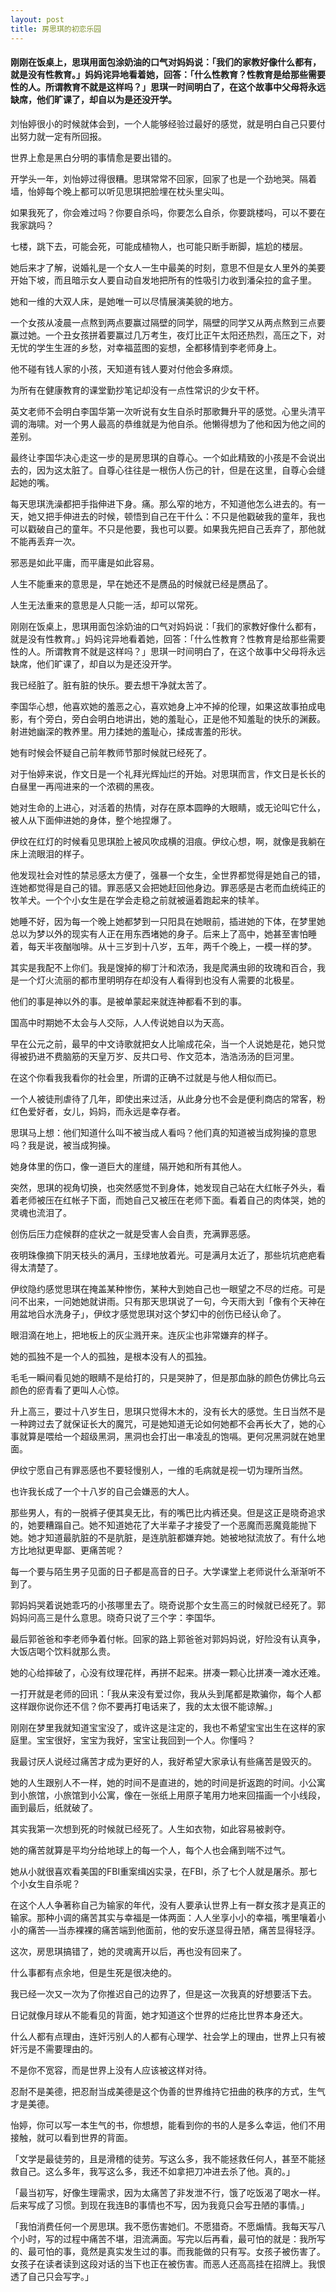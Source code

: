 ```yaml
---
layout: post
title: 房思琪的初恋乐园
---
```

#### 刚刚在饭桌上，思琪用面包涂奶油的口气对妈妈说：「我们的家教好像什么都有，就是没有性教育。」妈妈诧异地看着她，回答：「什么性教育？性教育是给那些需要性的人。所谓教育不就是这样吗？」思琪一时间明白了，在这个故事中父母将永远缺席，他们旷课了，却自以为是还没开学。
<!-- more -->
刘怡婷很小的时候就体会到，一个人能够经验过最好的感觉，就是明白自己只要付出努力就一定有所回报。

世界上愈是黑白分明的事情愈是要出错的。

开学头一年，刘怡婷过得很糟。思琪常常不回家，回家了也是一个劲地哭。隔着墙，怡婷每个晚上都可以听见思琪把脸埋在枕头里尖叫。

如果我死了，你会难过吗？你要自杀吗，你要怎么自杀，你要跳楼吗，可以不要在我家跳吗？

七楼，跳下去，可能会死，可能成植物人，也可能只断手断脚，尴尬的楼层。

她后来才了解，说婚礼是一个女人一生中最美的时刻，意思不但是女人里外的美要开始下坡，而且暗示女人要自动自发地把所有的性吸引力收到潘朵拉的盒子里。

她和一维的大双人床，是她唯一可以尽情展演美貌的地方。

一个女孩从凌晨一点熬到两点要赢过隔壁的同学，隔壁的同学又从两点熬到三点要赢过她。一个丑女孩拼着要赢过几万考生，夜灯比正午太阳还热烈，高压之下，对无忧的学生生涯的乡愁，对幸福蓝图的妄想，全都移情到李老师身上。

他不碰有钱人家的小孩，天知道有钱人要对付他会多麻烦。

为所有在健康教育的课堂勤抄笔记却没有一点性常识的少女干杯。

英文老师不会明白李国华第一次听说有女生自杀时那歌舞升平的感觉。心里头清平调的海啸。对一个男人最高的恭维就是为他自杀。他懒得想为了他和因为他之间的差别。

最终让李国华决心走这一步的是房思琪的自尊心。一个如此精致的小孩是不会说出去的，因为这太脏了。自尊心往往是一根伤人伤己的针，但是在这里，自尊心会缝起她的嘴。

每天思琪洗澡都把手指伸进下身。痛。那么窄的地方，不知道他怎么进去的。有一天，她又把手伸进去的时候，顿悟到自己在干什么：不只是他戳破我的童年，我也可以戳破自己的童年。不只是他要，我也可以要。如果我先把自己丢弃了，那他就不能再丢弃一次。

邪恶是如此平庸，而平庸是如此容易。

人生不能重来的意思是，早在她还不是赝品的时候就已经是赝品了。

人生无法重来的意思是人只能一活，却可以常死。

刚刚在饭桌上，思琪用面包涂奶油的口气对妈妈说：「我们的家教好像什么都有，就是没有性教育。」妈妈诧异地看着她，回答：「什么性教育？性教育是给那些需要性的人。所谓教育不就是这样吗？」思琪一时间明白了，在这个故事中父母将永远缺席，他们旷课了，却自以为是还没开学。

我已经脏了。脏有脏的快乐。要去想干净就太苦了。

李国华心想，他喜欢她的羞恶之心，喜欢她身上冲不掉的伦理，如果这故事拍成电影，有个旁白，旁白会明白地讲出，她的羞耻心，正是他不知羞耻的快乐的渊薮。射进她幽深的教养里。用力揉她的羞耻心，揉成害羞的形状。

她有时候会怀疑自己前年教师节那时候就已经死了。

对于怡婷来说，作文日是一个礼拜光辉灿烂的开始。对思琪而言，作文日是长长的白昼里一再闯进来的一个浓稠的黑夜。

她对生命的上进心，对活着的热情，对存在原本圆睁的大眼睛，或无论叫它什么，被人从下面伸进她的身体，整个地捏爆了。

伊纹在红灯的时候看见思琪脸上被风吹成横的泪痕。伊纹心想，啊，就像是我躺在床上流眼泪的样子。

他发现社会对性的禁忌感太方便了，强暴一个女生，全世界都觉得是她自己的错，连她都觉得是自己的错。罪恶感又会把她赶回他身边。罪恶感是古老而血统纯正的牧羊犬。一个个小女生是在学会走稳之前就被逼着跑起来的犊羊。

她睡不好，因为每一个晚上她都梦到一只阳具在她眼前，插进她的下体，在梦里她总以为梦以外的现实有人正在用东西堵她的身子。后来上了高中，她甚至害怕睡着，每天半夜酗咖啡。从十三岁到十八岁，五年，两千个晚上，一模一样的梦。

其实是我配不上你们。我是馊掉的柳丁汁和浓汤，我是爬满虫卵的玫瑰和百合，我是一个灯火流丽的都市里明明存在却没有人看得到也没有人需要的北极星。

他们的事是神以外的事。是被单蒙起来就连神都看不到的事。

国高中时期她不太会与人交际，人人传说她自以为天高。

早在公元之前，最早的中文诗歌就把女人比喻成花朵，当一个人说她是花，她只觉得被扔进不费脑筋的天皇万岁、反共口号、作文范本，浩浩汤汤的巨河里。

在这个你看我我看你的社会里，所谓的正确不过就是与他人相似而已。

一个人被徒刑虐待了几年，即使出来过活，从此身分也不会是便利商店的常客，粉红色爱好者，女儿，妈妈，而永远是幸存者。

思琪马上想：他们知道什么叫不被当成人看吗？他们真的知道被当成狗操的意思吗？我是说，被当成狗操。

她身体里的伤口，像一道巨大的崖缝，隔开她和所有其他人。

突然，思琪的视角切换，也突然感觉不到身体，她发现自己站在大红帐子外头，看着老师被压在红帐子下面，而她自己又被压在老师下面。看着自己的肉体哭，她的灵魂也流泪了。

创伤后压力症候群的症状之一就是受害人会自责，充满罪恶感。

夜明珠像摘下阴天枝头的满月，玉绿地放着光。可是满月太近了，那些坑坑疤疤看得太清楚了。

伊纹隐约感觉思琪在掩盖某种惨伤，某种大到她自己也一眼望之不尽的烂疮。可是问不出来，一问她她就讲雨。只有那天思琪说了一句，今天雨大到「像有个天神在用盆地舀水洗身子」，伊纹才感觉思琪对这个梦幻中的创伤已经认命了。

眼泪滴在地上，把地板上的灰尘溅开来。连灰尘也非常嫌弃的样子。

她的孤独不是一个人的孤独，是根本没有人的孤独。

毛毛一瞬间看见她的眼睛不是给打的，只是哭肿了，但是那血脉的颜色仿佛比乌云颜色的瘀青看了更叫人心惊。

升上高三，要过十八岁生日，思琪只觉得木木的，没有长大的感觉。生日当然不是一种跨过去了就保证长大的魔咒，可是她知道无论如何她都不会再长大了，她的心事就算是喂给一个超级黑洞，黑洞也会打出一串凌乱的饱嗝。更何况黑洞就在她里面。

伊纹宁愿自己有罪恶感也不要轻慢别人，一维的毛病就是视一切为理所当然。

也许我长成了一个十八岁的自己会嫌恶的大人。

那些男人，有的一脱裤子便其臭无比，有的嘴巴比内裤还臭。但是这正是晓奇追求的，她要糟蹋自己。她不知道她花了大半辈子才接受了一个恶魔而恶魔竟能抛下她。她才知道最肮脏的不是肮脏，是连肮脏都嫌弃她。她被地狱流放了。有什么地方比地狱更卑鄙、更痛苦呢？

每一个要与陌生男子见面的日子都是高音的日子。大学课堂上老师说什么渐渐听不到了。

郭妈妈哭着说她乖巧的小孩哪里去了。晓奇说那个女生高三的时候就已经死了。郭妈妈问高三是什么意思。晓奇只说了三个字：李国华。

最后郭爸爸和李老师争着付帐。回家的路上郭爸爸对郭妈妈说，好险没有认真争，大饭店喝个饮料就那么贵。

她的心给摔破了，心没有纹理花样，再拼不起来。拼凑一颗心比拼凑一滩水还难。

一打开就是老师的回讯：「我从来没有爱过你，我从头到尾都是欺骗你，每个人都这样跟你说你还不信？你不要再打电话来了，我的太太很不能谅解。」

刚刚在梦里我就知道宝宝没了，或许这是注定的，我也不希望宝宝出生在这样的家庭里。宝宝很好，宝宝为我好，宝宝让我回到一个人。你懂吗？

我最讨厌人说经过痛苦才成为更好的人，我好希望大家承认有些痛苦是毁灭的。

她的人生跟别人不一样，她的时间不是直进的，她的时间是折返跑的时间。小公寓到小旅馆，小旅馆到小公寓，像在一张纸上用原子笔用力地来回描画一个小线段，画到最后，纸就破了。

其实我第一次想到死的时候就已经死了。人生如衣物，如此容易被剥夺。

她的痛苦就算是平均分给地球上的每一个人，每个人也会痛到喘不过气。

她从小就很喜欢看美国的FBI重案缉凶实录，在FBI，杀了七个人就是屠杀。那七个小女生自杀呢？

在这个人人争著称自己为输家的年代，没有人要承认世界上有一群女孩才是真正的输家。那种小调的痛苦其实与幸福是一体两面：人人坐享小小的幸福，嘴里嚷着小小的痛苦──当赤裸裸的痛苦端到他面前，他的安乐遂显得丑陋，痛苦显得轻浮。

这次，房思琪搞错了，她的灵魂离开以后，再也没有回来了。

什么事都有点余地，但是生死是很决绝的。

我已经一次又一次为了你推迟自己的边界了，但是这一次我真的好想要活下去。

日记就像月球从不能看见的背面，她才知道这个世界的烂疮比世界本身还大。

什么人都有点理由，连奸污别人的人都有心理学、社会学上的理由，世界上只有被奸污是不需要理由的。

不是你不宽容，而是世界上没有人应该被这样对待。

忍耐不是美德，把忍耐当成美德是这个伪善的世界维持它扭曲的秩序的方式，生气才是美德。

怡婷，你可以写一本生气的书，你想想，能看到你的书的人是多么幸运，他们不用接触，就可以看到世界的背面。

「文学是最徒劳的，且是滑稽的徒劳。写这么多，我不能拯救任何人，甚至不能拯救自己。这么多年，我写这么多，我还不如拿把刀冲进去杀了他。真的。」

「最当初写，好像生理需求，因为太痛苦了非发泄不行，饿了吃饭渴了喝水一样。后来写成了习惯。到现在我连B的事情也不写，因为我竟只会写丑陋的事情。」

「我怕消费任何一个房思琪。我不愿伤害她们。不愿猎奇。不愿煽情。我每天写八个小时，写的过程中痛苦不堪，泪流满面。写完以后再看，最可怕的就是：我所写的、最可怕的事，竟然是真实发生过的事。而我能做的只有写。女孩子被伤害了。女孩子在读者读到这段对话的当下也正在被伤害。而恶人还高高挂在招牌上。我恨透了自己只会写字。」



